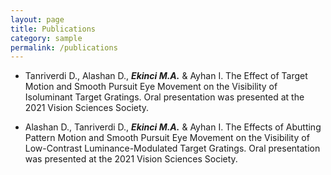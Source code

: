 ```yaml
---
layout: page
title: Publications
category: sample
permalink: /publications
---
```



* Tanriverdi D., Alashan D., ***Ekinci M.A.*** & Ayhan I. The Effect of Target Motion and Smooth Pursuit Eye Movement on the Visibility of Isoluminant Target Gratings. Oral presentation was presented at the 2021 Vision Sciences Society.

* Alashan D., Tanriverdi D., ***Ekinci M.A.*** & Ayhan I. The Effects of Abutting Pattern Motion and Smooth Pursuit Eye Movement on the Visibility of Low-Contrast Luminance-Modulated Target Gratings. Oral presentation was presented at the 2021 Vision Sciences Society.

